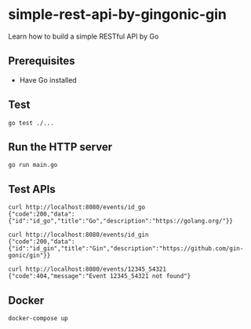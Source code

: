 # simple-rest-api-by-gingonic-gin
Learn how to build a simple RESTful API by Go

## Prerequisites
* Have Go installed

## Test
```
go test ./...
```

## Run the HTTP server
```
go run main.go
```

## Test APIs
```
curl http://localhost:8080/events/id_go
{"code":200,"data":{"id":"id_go","title":"Go","description":"https://golang.org/"}}

curl http://localhost:8080/events/id_gin
{"code":200,"data":{"id":"id_gin","title":"Gin","description":"https://github.com/gin-gonic/gin"}}

curl http://localhost:8080/events/12345_54321
{"code":404,"message":"Event 12345_54321 not found"}
```

## Docker
```
docker-compose up
```
